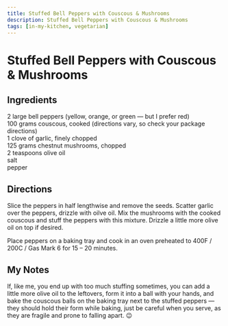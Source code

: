 ```yaml
---
title: Stuffed Bell Peppers with Couscous & Mushrooms
description: Stuffed Bell Peppers with Couscous & Mushrooms
tags: [in-my-kitchen, vegetarian]
---
```


# Stuffed Bell Peppers with Couscous & Mushrooms

## Ingredients
2 large bell peppers (yellow, orange, or green — but I prefer red)  
100 grams couscous, cooked (directions vary, so check your package directions)  
1 clove of garlic, finely chopped  
125 grams chestnut mushrooms, chopped  
2 teaspoons olive oil  
salt  
pepper

## Directions
Slice the peppers in half lengthwise and remove the seeds. Scatter garlic over the peppers, drizzle with oilve oil. Mix the mushrooms with the cooked couscous and stuff the peppers with this mixture. Drizzle a little more olive oil on top if desired.

Place peppers on a baking tray and cook in an oven preheated to 400F / 200C / Gas Mark 6 for 15 – 20 minutes.

## My Notes
If, like me, you end up with too much stuffing sometimes, you can add a little more olive oil to the leftovers, form it into a ball with your hands, and bake the couscous balls on the baking tray next to the stuffed peppers — they should hold their form while baking, just be careful when you serve, as they are fragile and prone to falling apart. 😉